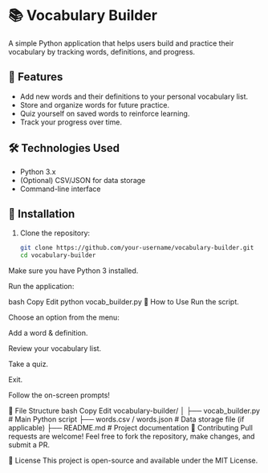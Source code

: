 # 📚 Vocabulary Builder

A simple Python application that helps users build and practice their vocabulary by tracking words, definitions, and progress.

## 🚀 Features
- Add new words and their definitions to your personal vocabulary list.
- Store and organize words for future practice.
- Quiz yourself on saved words to reinforce learning.
- Track your progress over time.

## 🛠️ Technologies Used
- Python 3.x
- (Optional) CSV/JSON for data storage
- Command-line interface

## 📄 Installation
1. Clone the repository:
   ```bash
   git clone https://github.com/your-username/vocabulary-builder.git
   cd vocabulary-builder
Make sure you have Python 3 installed.

Run the application:

bash
Copy
Edit
python vocab_builder.py
🎯 How to Use
Run the script.

Choose an option from the menu:

Add a word & definition.

Review your vocabulary list.

Take a quiz.

Exit.

Follow the on-screen prompts!

📂 File Structure
bash
Copy
Edit
vocabulary-builder/
│
├── vocab_builder.py      # Main Python script
├── words.csv / words.json # Data storage file (if applicable)
├── README.md              # Project documentation
🤝 Contributing
Pull requests are welcome! Feel free to fork the repository, make changes, and submit a PR.

📄 License
This project is open-source and available under the MIT License.
